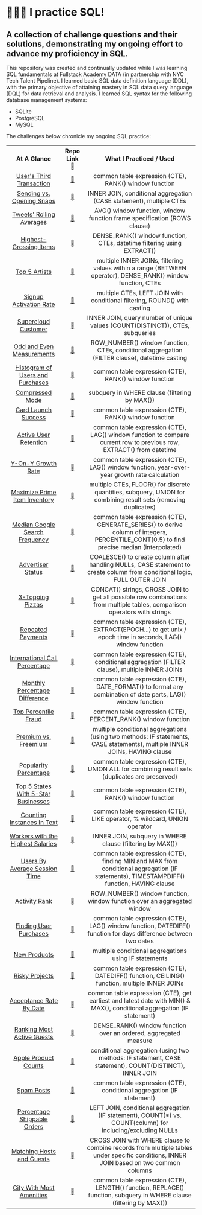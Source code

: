 # 👩🏻‍💻 I practice SQL!

## A collection of challenge questions and their solutions, demonstrating my ongoing effort to advance my proficiency in SQL.

This repository was created and continually updated while I was learning SQL fundamentals at Fullstack Academy DATA (in partnership with NYC Tech Talent Pipeline).  I learned basic SQL data definition language (DDL), with the primary objective of attaining mastery in SQL data query language (DQL) for data retrieval and analysis.  I learned SQL syntax for the following database management systems:

* SQLite
* PostgreSQL
* MySQL

The challenges below chronicle my ongoing SQL practice:

<table style="text-align:center">
    <tr>
        <th>At A Glance</th>
        <th>Repo Link 🔗</th>
        <th>What I Practiced / Used</th>
    </tr>
    <tr>
        <td><a href="https://htmlpreview.github.io/?https://github.com/valeriemagalong/Val-Practices-SQL/blob/main/Users_Third_Transaction/users_third_transaction_summary.html">User's Third Transaction</a></td>
        <td><a href="https://github.com/valeriemagalong/Val-Practices-SQL/tree/main/Users_Third_Transaction">🔗</a></td>
        <td>common table expression (CTE), RANK() window function</td>
    </tr>
    <tr>
        <td><a href="https://htmlpreview.github.io/?https://github.com/valeriemagalong/Val-Practices-SQL/blob/main/Sending_Opening_Snaps/sending_opening_snaps_summary.html">Sending vs. Opening Snaps</a></td>
        <td><a href="https://github.com/valeriemagalong/Val-Practices-SQL/tree/main/Sending_Opening_Snaps">🔗</a></td>
        <td>INNER JOIN, conditional aggregation (CASE statement), multiple CTEs</td>
    </tr>
    <tr>
        <td><a href="https://htmlpreview.github.io/?https://github.com/valeriemagalong/Val-Practices-SQL/blob/main/Tweets_Rolling_Averages/tweets_rolling_averages_summary.html">Tweets' Rolling Averages</a></td>
        <td><a href="https://github.com/valeriemagalong/Val-Practices-SQL/tree/main/Tweets_Rolling_Averages">🔗</a></td>
        <td>AVG() window function, window function frame specification (ROWS clause)</td>
    </tr>
    <tr>
        <td><a href="https://htmlpreview.github.io/?https://github.com/valeriemagalong/Val-Practices-SQL/blob/main/Highest_Grossing_Items/highest_grossing_items_summary.html">Highest-Grossing Items</a></td>
        <td><a href="https://github.com/valeriemagalong/Val-Practices-SQL/tree/main/Highest_Grossing_Items">🔗</a></td>
        <td>DENSE_RANK() window function, CTEs, datetime filtering using EXTRACT()</td>
    </tr>
    <tr>
        <td><a href="https://htmlpreview.github.io/?https://github.com/valeriemagalong/Val-Practices-SQL/blob/main/Top_5_Artists/top_5_artists_summary.html">Top 5 Artists</a></td>
        <td><a href="https://github.com/valeriemagalong/Val-Practices-SQL/tree/main/Top_5_Artists">🔗</a></td>
        <td>multiple INNER JOINs, filtering values within a range (BETWEEN operator), DENSE_RANK() window function, CTEs</td>
    </tr>
    <tr>
        <td><a href="https://htmlpreview.github.io/?https://github.com/valeriemagalong/Val-Practices-SQL/blob/main/Signup_Activation_Rate/signup_activation_rate_summary.html">Signup Activation Rate</a></td>
        <td><a href="https://github.com/valeriemagalong/Val-Practices-SQL/tree/main/Signup_Activation_Rate">🔗</a></td>
        <td>multiple CTEs, LEFT JOIN with conditional filtering, ROUND() with casting</td>
    </tr>
    <tr>
        <td><a href="https://htmlpreview.github.io/?https://github.com/valeriemagalong/Val-Practices-SQL/blob/main/Supercloud_Customer/supercloud_customer_summary.html">Supercloud Customer</a></td>
        <td><a href="https://github.com/valeriemagalong/Val-Practices-SQL/tree/main/Supercloud_Customer">🔗</a></td>
        <td>INNER JOIN, query number of unique values (COUNT(DISTINCT)), CTEs, subqueries</td>
    </tr>
    <tr>
        <td><a href="https://htmlpreview.github.io/?https://github.com/valeriemagalong/Val-Practices-SQL/blob/main/Odd_Even_Measurements/odd_even_measurements_summary.html">Odd and Even Measurements</a></td>
        <td><a href="https://github.com/valeriemagalong/Val-Practices-SQL/tree/main/Odd_Even_Measurements">🔗</a></td>
        <td>ROW_NUMBER() window function, CTEs, conditional aggregation (FILTER clause), datetime casting</td>
    </tr>
    <tr>
        <td><a href="https://htmlpreview.github.io/?https://github.com/valeriemagalong/Val-Practices-SQL/blob/main/Histogram_Users_Purchases/histogram_users_purchases_summary.html">Histogram of Users and Purchases</a></td>
        <td><a href="https://github.com/valeriemagalong/Val-Practices-SQL/tree/main/Histogram_Users_Purchases">🔗</a></td>
        <td>common table expression (CTE), RANK() window function</td>
    </tr>
    <tr>
        <td><a href="https://htmlpreview.github.io/?https://github.com/valeriemagalong/Val-Practices-SQL/blob/main/Compressed_Mode/compressed_mode_summary.html">Compressed Mode</a></td>
        <td><a href="https://github.com/valeriemagalong/Val-Practices-SQL/tree/main/Compressed_Mode">🔗</a></td>
        <td>subquery in WHERE clause (filtering by MAX())</td>
    </tr>
    <tr>
        <td><a href="https://htmlpreview.github.io/?https://github.com/valeriemagalong/Val-Practices-SQL/blob/main/Card_Launch_Success/card_launch_success_summary.html">Card Launch Success</a></td>
        <td><a href="https://github.com/valeriemagalong/Val-Practices-SQL/tree/main/Card_Launch_Success">🔗</a></td>
        <td>common table expression (CTE), RANK() window function</td>
    </tr>
    <tr>
        <td><a href="https://htmlpreview.github.io/?https://github.com/valeriemagalong/Val-Practices-SQL/blob/main/Active_User_Retention/active_user_retention_summary.html">Active User Retention</a></td>
        <td><a href="https://github.com/valeriemagalong/Val-Practices-SQL/tree/main/Active_User_Retention">🔗</a></td>
        <td>common table expression (CTE), LAG() window function to compare current row to previous row, EXTRACT() from datetime</td>
    </tr>
    <tr>
        <td><a href="https://htmlpreview.github.io/?https://github.com/valeriemagalong/Val-Practices-SQL/blob/main/Y_On_Y_Growth_Rate/y_on_y_growth_rate_summary.html">Y-On-Y Growth Rate</a></td>
        <td><a href="https://github.com/valeriemagalong/Val-Practices-SQL/tree/main/Y_On_Y_Growth_Rate">🔗</a></td>
        <td>common table expression (CTE), LAG() window function, year-over-year growth rate calculation</td>
    </tr>
    <tr>
        <td><a href="https://htmlpreview.github.io/?https://github.com/valeriemagalong/Val-Practices-SQL/blob/main/Maximize_Prime_Item_Inventory/maximize_prime_item_inventory_summary.html">Maximize Prime Item Inventory</a></td>
        <td><a href="https://github.com/valeriemagalong/Val-Practices-SQL/tree/main/Maximize_Prime_Item_Inventory">🔗</a></td>
        <td>multiple CTEs, FLOOR() for discrete quantities, subquery, UNION for combining result sets (removing duplicates)</td>
    </tr>
    <tr>
        <td><a href="https://htmlpreview.github.io/?https://github.com/valeriemagalong/Val-Practices-SQL/blob/main/Median_Google_Search_Frequency/median_google_search_frequency_summary.html">Median Google Search Frequency</a></td>
        <td><a href="https://github.com/valeriemagalong/Val-Practices-SQL/tree/main/Median_Google_Search_Frequency">🔗</a></td>
        <td>common table expression (CTE), GENERATE_SERIES() to derive column of integers, PERCENTILE_CONT(0.5) to find precise median (interpolated)</td>
    </tr>
    <tr>
        <td><a href="https://htmlpreview.github.io/?https://github.com/valeriemagalong/Val-Practices-SQL/blob/main/Advertiser_Status/advertiser_status_summary.html">Advertiser Status</a></td>
        <td><a href="https://github.com/valeriemagalong/Val-Practices-SQL/tree/main/Advertiser_Status">🔗</a></td>
        <td>COALESCE() to create column after handling NULLs, CASE statement to create column from conditional logic, FULL OUTER JOIN</td>
    </tr>
    <tr>
        <td><a href="https://htmlpreview.github.io/?https://github.com/valeriemagalong/Val-Practices-SQL/blob/main/3-Topping_Pizzas/3_topping_pizzas_summary.html">3-Topping Pizzas</a></td>
        <td><a href="https://github.com/valeriemagalong/Val-Practices-SQL/tree/main/3-Topping_Pizzas">🔗</a></td>
        <td>CONCAT() strings, CROSS JOIN to get all possible row combinations from multiple tables, comparison operators with strings</td>
    </tr>
    <tr>
        <td><a href="https://htmlpreview.github.io/?https://github.com/valeriemagalong/Val-Practices-SQL/blob/main/Repeated_Payments/repeated_payments_summary.html">Repeated Payments</a></td>
        <td><a href="https://github.com/valeriemagalong/Val-Practices-SQL/tree/main/Repeated_Payments">🔗</a></td>
        <td>common table expression (CTE), EXTRACT(EPOCH...) to get unix / epoch time in seconds, LAG() window function</td>
    </tr>
    <tr>
        <td><a href="https://htmlpreview.github.io/?https://github.com/valeriemagalong/Val-Practices-SQL/blob/main/International_Call_Percentage/international_call_percentage_summary.html">International Call Percentage</a></td>
        <td><a href="https://github.com/valeriemagalong/Val-Practices-SQL/tree/main/International_Call_Percentage">🔗</a></td>
        <td>common table expression (CTE), conditional aggregation (FILTER clause), multiple INNER JOINs</td>
    </tr>
    <tr>
        <td><a href="https://htmlpreview.github.io/?https://github.com/valeriemagalong/Val-Practices-SQL/blob/main/Monthly_Percentage_Difference/monthly_percentage_difference_summary.html">Monthly Percentage Difference</a></td>
        <td><a href="https://github.com/valeriemagalong/Val-Practices-SQL/tree/main/Monthly_Percentage_Difference">🔗</a></td>
        <td>common table expression (CTE), DATE_FORMAT() to format any combination of date parts, LAG() window function</td>
    </tr>
    <tr>
        <td><a href="https://htmlpreview.github.io/?https://github.com/valeriemagalong/Val-Practices-SQL/blob/main/Top_Percentile_Fraud/top_percentile_fraud_summary.html">Top Percentile Fraud</a></td>
        <td><a href="https://github.com/valeriemagalong/Val-Practices-SQL/tree/main/Top_Percentile_Fraud">🔗</a></td>
        <td>common table expression (CTE), PERCENT_RANK() window function</td>
    </tr>
    <tr>
        <td><a href="https://htmlpreview.github.io/?https://github.com/valeriemagalong/Val-Practices-SQL/blob/main/Premium_Vs_Freemium/premium_vs_freemium_summary.html">Premium vs. Freemium</a></td>
        <td><a href="https://github.com/valeriemagalong/Val-Practices-SQL/tree/main/Premium_Vs_Freemium">🔗</a></td>
        <td>multiple conditional aggregations (using two methods: IF statements, CASE statements), multiple INNER JOINs, HAVING clause</td>
    </tr>
    <tr>
        <td><a href="https://htmlpreview.github.io/?https://github.com/valeriemagalong/Val-Practices-SQL/blob/main/Popularity_Percentage/popularity_percentage_summary.html">Popularity Percentage</a></td>
        <td><a href="https://github.com/valeriemagalong/Val-Practices-SQL/tree/main/Popularity_Percentage">🔗</a></td>
        <td>common table expression (CTE), UNION ALL for combining result sets (duplicates are preserved)</td>
    </tr>
    <tr>
        <td><a href="https://htmlpreview.github.io/?https://github.com/valeriemagalong/Val-Practices-SQL/blob/main/5-Star_Businesses/5_star_businesses_summary.html">Top 5 States With 5-Star Businesses</a></td>
        <td><a href="https://github.com/valeriemagalong/Val-Practices-SQL/tree/main/5-Star_Businesses">🔗</a></td>
        <td>common table expression (CTE), RANK() window function</td>
    </tr>
    <tr>
        <td><a href="https://htmlpreview.github.io/?https://github.com/valeriemagalong/Val-Practices-SQL/blob/main/Counting_Instances_In_Text/counting_instances_in_text_summary.html">Counting Instances In Text</a></td>
        <td><a href="https://github.com/valeriemagalong/Val-Practices-SQL/tree/main/Counting_Instances_In_Text">🔗</a></td>
        <td>common table expression (CTE), LIKE operator, % wildcard, UNION operator</td>
    </tr>
    <tr>
        <td><a href="https://htmlpreview.github.io/?https://github.com/valeriemagalong/Val-Practices-SQL/blob/main/Workers_With_The_Highest_Salaries/workers_with_the_highest_salaries_summary.html">Workers with the Highest Salaries</a></td>
        <td><a href="https://github.com/valeriemagalong/Val-Practices-SQL/tree/main/Workers_With_The_Highest_Salaries">🔗</a></td>
        <td>INNER JOIN, subquery in WHERE clause (filtering by MAX())</td>
    </tr>
    <tr>
        <td><a href="https://htmlpreview.github.io/?https://github.com/valeriemagalong/Val-Practices-SQL/blob/main/Users_By_Average_Session_Time/users_by_average_session_time_summary.html">Users By Average Session Time</a></td>
        <td><a href="https://github.com/valeriemagalong/Val-Practices-SQL/tree/main/Users_By_Average_Session_Time">🔗</a></td>
        <td>common table expression (CTE), finding MIN and MAX from conditional aggregation (IF statements), TIMESTAMPDIFF() function, HAVING clause</td>
    </tr>
    <tr>
        <td><a href="https://htmlpreview.github.io/?https://github.com/valeriemagalong/Val-Practices-SQL/blob/main/Activity_Rank/activity_rank_summary.html">Activity Rank</a></td>
        <td><a href="https://github.com/valeriemagalong/Val-Practices-SQL/tree/main/Activity_Rank">🔗</a></td>
        <td>ROW_NUMBER() window function, window function over an aggregated window</td>
    </tr>
    <tr>
        <td><a href="https://htmlpreview.github.io/?https://github.com/valeriemagalong/Val-Practices-SQL/blob/main/Finding_User_Purchases/finding_user_purchases_summary.html">Finding User Purchases</a></td>
        <td><a href="https://github.com/valeriemagalong/Val-Practices-SQL/tree/main/Finding_User_Purchases">🔗</a></td>
        <td>common table expression (CTE), LAG() window function, DATEDIFF() function for days difference between two dates</td>
    </tr>
    <tr>
        <td><a href="https://htmlpreview.github.io/?https://github.com/valeriemagalong/Val-Practices-SQL/blob/main/New_Products/new_products_summary.html">New Products</a></td>
        <td><a href="https://github.com/valeriemagalong/Val-Practices-SQL/tree/main/New_Products">🔗</a></td>
        <td>multiple conditional aggregations using IF statements</td>
    </tr>
    <tr>
        <td><a href="https://htmlpreview.github.io/?https://github.com/valeriemagalong/Val-Practices-SQL/blob/main/Risky_Projects/risky_projects_summary.html">Risky Projects</a></td>
        <td><a href="https://github.com/valeriemagalong/Val-Practices-SQL/tree/main/Risky_Projects">🔗</a></td>
        <td>common table expression (CTE), DATEDIFF() function, CEILING() function, multiple INNER JOINs</td>
    </tr>
    <tr>
        <td><a href="https://htmlpreview.github.io/?https://github.com/valeriemagalong/Val-Practices-SQL/blob/main/Acceptance_Rate_By_Date/acceptance_rate_by_date_summary.html">Acceptance Rate By Date</a></td>
        <td><a href="https://github.com/valeriemagalong/Val-Practices-SQL/tree/main/Acceptance_Rate_By_Date">🔗</a></td>
        <td>common table expression (CTE), get earliest and latest date with MIN() & MAX(), conditional aggregation (IF statement)</td>
    </tr>
    <tr>
        <td><a href="https://htmlpreview.github.io/?https://github.com/valeriemagalong/Val-Practices-SQL/blob/main/Ranking_Most_Active_Guests/ranking_most_active_guests_summary.html">Ranking Most Active Guests</a></td>
        <td><a href="https://github.com/valeriemagalong/Val-Practices-SQL/tree/main/Ranking_Most_Active_Guests">🔗</a></td>
        <td>DENSE_RANK() window function over an ordered, aggregated measure</td>
    </tr>
    <tr>
        <td><a href="https://htmlpreview.github.io/?https://github.com/valeriemagalong/Val-Practices-SQL/blob/main/Apple_Product_Counts/apple_product_counts_summary.html">Apple Product Counts</a></td>
        <td><a href="https://github.com/valeriemagalong/Val-Practices-SQL/tree/main/Apple_Product_Counts">🔗</a></td>
        <td>conditional aggregation (using two methods: IF statement, CASE statement), COUNT(DISTINCT), INNER JOIN</td>
    </tr>
    <tr>
        <td><a href="https://htmlpreview.github.io/?https://github.com/valeriemagalong/Val-Practices-SQL/blob/main/Spam_Posts/spam_posts_summary.html">Spam Posts</a></td>
        <td><a href="https://github.com/valeriemagalong/Val-Practices-SQL/tree/main/Spam_Posts">🔗</a></td>
        <td>common table expression (CTE), conditional aggregation (IF statement)</td>
    </tr>
    <tr>
        <td><a href="https://htmlpreview.github.io/?https://github.com/valeriemagalong/Val-Practices-SQL/blob/main/Percentage_Shippable_Orders/percentage_shippable_orders_summary.html">Percentage Shippable Orders</a></td>
        <td><a href="https://github.com/valeriemagalong/Val-Practices-SQL/tree/main/Percentage_Shippable_Orders">🔗</a></td>
        <td>LEFT JOIN, conditional aggregation (IF statement), COUNT(*) vs. COUNT(column) for including/excluding NULLs</td>
    </tr>
    <tr>
        <td><a href="https://htmlpreview.github.io/?https://github.com/valeriemagalong/Val-Practices-SQL/blob/main/Matching_Hosts_And_Guests/matching_hosts_and_guests_summary.html">Matching Hosts and Guests</a></td>
        <td><a href="https://github.com/valeriemagalong/Val-Practices-SQL/tree/main/Matching_Hosts_And_Guests">🔗</a></td>
        <td>CROSS JOIN with WHERE clause to combine records from multiple tables under specific conditions, INNER JOIN based on two common columns</td>
    </tr>
    <tr>
        <td><a href="https://htmlpreview.github.io/?https://github.com/valeriemagalong/Val-Practices-SQL/blob/main/City_With_Most_Amenities/city_with_most_amenities_summary.html">City With Most Amenities</a></td>
        <td><a href="https://github.com/valeriemagalong/Val-Practices-SQL/tree/main/City_With_Most_Amenities">🔗</a></td>
        <td>common table expression (CTE), LENGTH() function, REPLACE() function, subquery in WHERE clause (filtering by MAX())</td>
    </tr>
</table>